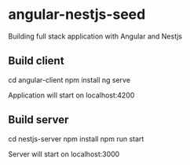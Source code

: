 # angular-nestjs-seed
Building full stack application with Angular and Nestjs

## Build client

  cd angular-client
  npm install
  ng serve

Application will start on localhost:4200

## Build server

  cd nestjs-server
  npm install
  npm run start

Server will start on localhost:3000
